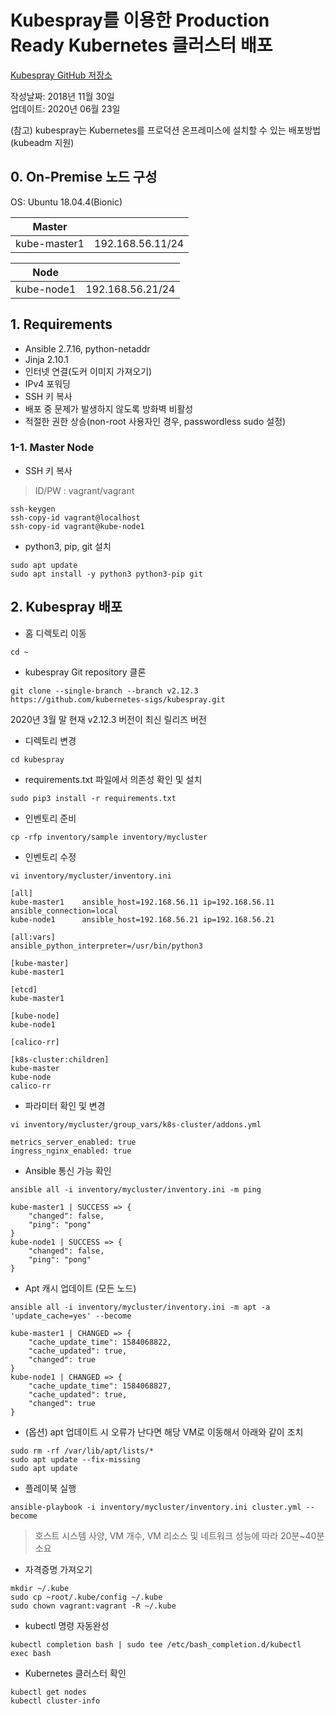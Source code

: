 # Kubespray를 이용한 Production Ready Kubernetes 클러스터 배포
[Kubespray GitHub 저장소](https://github.com/kubernetes-sigs/kubespray)

작성날짜: 2018년 11월 30일  
업데이트: 2020년 06월 23일

(참고) kubespray는 Kubernetes를 프로덕션 온프레미스에 설치할 수 있는 배포방법(kubeadm 지원)

## 0. On-Premise 노드 구성
OS: Ubuntu 18.04.4(Bionic)  

| Master       |                  |
|--------------|------------------|
| kube-master1 | 192.168.56.11/24 |

| Node         |                  |
|--------------|------------------|
| kube-node1   | 192.168.56.21/24 |


## 1. Requirements
- Ansible 2.7.16, python-netaddr
- Jinja 2.10.1
- 인터넷 연결(도커 이미지 가져오기)
- IPv4 포워딩
- SSH 키 복사
- 배포 중 문제가 발생하지 않도록 방화벽 비활성
- 적절한 권한 상승(non-root 사용자인 경우, passwordless sudo 설정)

### 1-1. Master Node
- SSH 키 복사

> ID/PW : vagrant/vagrant

```
ssh-keygen  
ssh-copy-id vagrant@localhost  
ssh-copy-id vagrant@kube-node1  
```

- python3, pip, git 설치
```  
sudo apt update  
sudo apt install -y python3 python3-pip git
```

## 2. Kubespray 배포

- 홈 디렉토리 이동
```
cd ~
```

- kubespray Git repository 클론
```
git clone --single-branch --branch v2.12.3 https://github.com/kubernetes-sigs/kubespray.git  
```
2020년 3월 말 현재 v2.12.3 버전이 최신 릴리즈 버전

- 디렉토리 변경
```
cd kubespray
```

- requirements.txt 파일에서 의존성 확인 및 설치
```
sudo pip3 install -r requirements.txt  
```

- 인벤토리 준비
```
cp -rfp inventory/sample inventory/mycluster  
```

- 인벤토리 수정 
```
vi inventory/mycluster/inventory.ini
```

```
[all]  
kube-master1	ansible_host=192.168.56.11 ip=192.168.56.11 ansible_connection=local
kube-node1      ansible_host=192.168.56.21 ip=192.168.56.21

[all:vars]  
ansible_python_interpreter=/usr/bin/python3

[kube-master]  
kube-master1 

[etcd]  
kube-master1  

[kube-node]  
kube-node1  

[calico-rr]  

[k8s-cluster:children]  
kube-master  
kube-node  
calico-rr
```

- 파라미터 확인 및 변경
```
vi inventory/mycluster/group_vars/k8s-cluster/addons.yml
```
```
metrics_server_enabled: true
ingress_nginx_enabled: true
```

- Ansible 통신 가능 확인
```
ansible all -i inventory/mycluster/inventory.ini -m ping

kube-master1 | SUCCESS => {
    "changed": false,
    "ping": "pong"
}
kube-node1 | SUCCESS => {
    "changed": false,
    "ping": "pong"
}
```

- Apt 캐시 업데이트 (모든 노드)
```
ansible all -i inventory/mycluster/inventory.ini -m apt -a 'update_cache=yes' --become

kube-master1 | CHANGED => {
    "cache_update_time": 1584068822,
    "cache_updated": true,
    "changed": true
}
kube-node1 | CHANGED => {
    "cache_update_time": 1584068827,
    "cache_updated": true,
    "changed": true
}
```

- (옵션) apt 업데이트 시 오류가 난다면 해당 VM로 이동해서 아래와 같이 조치
```
sudo rm -rf /var/lib/apt/lists/*
sudo apt update --fix-missing
sudo apt update
```

- 플레이북 실행
```
ansible-playbook -i inventory/mycluster/inventory.ini cluster.yml --become
```
> 호스트 시스템 사양, VM 개수, VM 리소스 및 네트워크 성능에 따라 20분~40분 소요

- 자격증명 가져오기
```
mkdir ~/.kube
sudo cp ~root/.kube/config ~/.kube
sudo chown vagrant:vagrant -R ~/.kube
```

- kubectl 명령 자동완성
```
kubectl completion bash | sudo tee /etc/bash_completion.d/kubectl
exec bash
```


- Kubernetes 클러스터 확인
```
kubectl get nodes
kubectl cluster-info
```